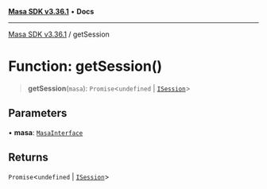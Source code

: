 [**Masa SDK v3.36.1**](../README.md) • **Docs**

***

[Masa SDK v3.36.1](../globals.md) / getSession

# Function: getSession()

> **getSession**(`masa`): `Promise`\<`undefined` \| [`ISession`](../interfaces/ISession.md)\>

## Parameters

• **masa**: [`MasaInterface`](../interfaces/MasaInterface.md)

## Returns

`Promise`\<`undefined` \| [`ISession`](../interfaces/ISession.md)\>
